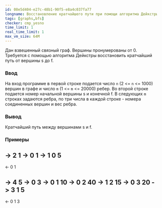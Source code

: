 ```yaml
---
id: 08e5d404-e27c-48b1-90f5-e8a4c037fa77
longname: Восстановление кратчайшего пути при помощи алгоритма Дейкстры
tags: [graphs,bfs]
checker: cmp_yesno
time_limit: 1
real_time_limit: 1
max_vm_size: 64M
---
```


Дан взвешенный связный граф. Вершины пронумерованы от 0. Трeбуется с помощью алгоритма Дейкстры восстановить кратчайший путь от вершины s до f.

### Ввод

На вход программе в первой строке подается число `n` (2 <= `n` <= 1000) вершин в графе и число `m` (1 <= `m` <= 20000) ребер.
Во второй строке подается номер начальной вершины s и конечной f.
В следующих `m` строках задаются ребра, по три числа в каждой строке - номера соединенных вершин и вес ребра.

### Вывод

Кратчайший путь между вершинами s и f.

### Примеры

-> 2 1
-> 0 1
-> 1 0 5
--
<- 0 1


-> 4 5
-> 0 3
-> 0 1 10
-> 0 2 40
-> 1 2 15
-> 0 3 20
-> 3 1 5
--
<- 0 1 3
